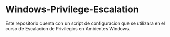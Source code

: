 # Windows-Privilege-Escalation
Este repositorio cuenta con un script de configuracion que se utilizara en el curso de Escalacion de Privilegios en Ambientes Windows.
